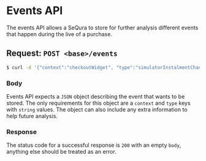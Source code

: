 # Events API

The events API allows a SeQura to store for further analysis different events that happen during the live of a purchase.

## Request: `POST <base>/events`

```bash
$ curl -d '{"context":"checkoutWidget", "type":"simulatorInstalmentChanged", "selectedInstalment": 12}' -H "Content-Type: application/json" -X POST http://localhost:8080/events
```

### Body

Events API expects a `JSON` object describing the event that wants to be stored. The only requirements for this object are a `context` and `type` keys with `string` values. The object can also include any extra information to help future analysis.

### Response

The status code for a successful response is `200` with an empty `body`, anything else should be treated as an error.
